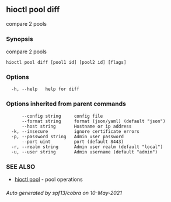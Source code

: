 ## hioctl pool diff

compare 2 pools

### Synopsis

compare 2 pools

```
hioctl pool diff [pool1 id] [pool2 id] [flags]
```

### Options

```
  -h, --help   help for diff
```

### Options inherited from parent commands

```
      --config string     config file
      --format string     format (json/yaml) (default "json")
      --host string       Hostname or ip address
  -k, --insecure          ignore certificate errors
  -p, --password string   Admin user password
      --port uint         port (default 8443)
  -r, --realm string      Admin user realm (default "local")
  -u, --user string       Admin username (default "admin")
```

### SEE ALSO

* [hioctl pool](hioctl_pool.md)	 - pool operations

###### Auto generated by spf13/cobra on 10-May-2021
